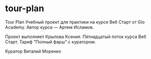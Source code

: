 # tour-plan

Tour Plan
Учебный проект для практики на курсе Веб Старт от Glo Academy. Автор курса — Артем Исламов.

Проект выполняет
Крылова Ксения.
Пятнадцатый поток курса Веб Старт. Тариф "Полный фарш" с куратором.

Куратор
Виталий Моренко
